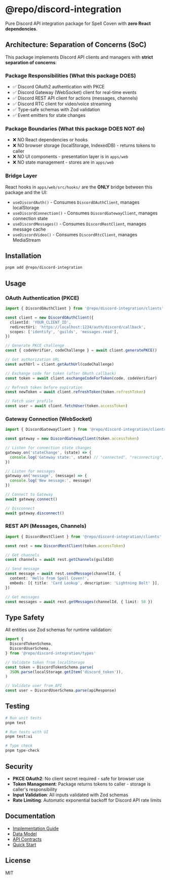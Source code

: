 # @repo/discord-integration

Pure Discord API integration package for Spell Coven with **zero React dependencies**.

## Architecture: Separation of Concerns (SoC)

This package implements Discord API clients and managers with **strict separation of concerns**:

### Package Responsibilities (What this package DOES)

- ✅ Discord OAuth2 authentication with PKCE
- ✅ Discord Gateway (WebSocket) client for real-time events
- ✅ Discord REST API client for actions (messages, channels)
- ✅ Discord RTC client for video/voice streaming
- ✅ Type-safe schemas with Zod validation
- ✅ Event emitters for state changes

### Package Boundaries (What this package DOES NOT do)

- ❌ NO React dependencies or hooks
- ❌ NO browser storage (localStorage, IndexedDB) - returns tokens to caller
- ❌ NO UI components - presentation layer is in `apps/web`
- ❌ NO state management - stores are in `apps/web`

### Bridge Layer

React hooks in `apps/web/src/hooks/` are the **ONLY** bridge between this package and the UI:

- `useDiscordAuth()` - Consumes `DiscordOAuthClient`, manages localStorage
- `useDiscordConnection()` - Consumes `DiscordGatewayClient`, manages connection state
- `useDiscordMessages()` - Consumes `DiscordRestClient`, manages message cache
- `useDiscordVideo()` - Consumes `DiscordRtcClient`, manages MediaStream

## Installation

```bash
pnpm add @repo/discord-integration
```

## Usage

### OAuth Authentication (PKCE)

```typescript
import { DiscordOAuthClient } from '@repo/discord-integration/clients'

const client = new DiscordOAuthClient({
  clientId: 'YOUR_CLIENT_ID',
  redirectUri: 'https://localhost:1234/auth/discord/callback',
  scopes: ['identify', 'guilds', 'messages.read'],
})

// Generate PKCE challenge
const { codeVerifier, codeChallenge } = await client.generatePKCE()

// Get authorization URL
const authUrl = client.getAuthUrl(codeChallenge)

// Exchange code for token (after OAuth callback)
const token = await client.exchangeCodeForToken(code, codeVerifier)

// Refresh token before expiration
const newToken = await client.refreshToken(token.refreshToken)

// Fetch user profile
const user = await client.fetchUser(token.accessToken)
```

### Gateway Connection (WebSocket)

```typescript
import { DiscordGatewayClient } from '@repo/discord-integration/clients'

const gateway = new DiscordGatewayClient(token.accessToken)

// Listen for connection state changes
gateway.on('stateChange', (state) => {
  console.log('Gateway state:', state) // "connected", "reconnecting", etc.
})

// Listen for messages
gateway.on('message', (message) => {
  console.log('New message:', message)
})

// Connect to Gateway
await gateway.connect()

// Disconnect
await gateway.disconnect()
```

### REST API (Messages, Channels)

```typescript
import { DiscordRestClient } from '@repo/discord-integration/clients'

const rest = new DiscordRestClient(token.accessToken)

// Get channels
const channels = await rest.getChannels(guildId)

// Send message
const message = await rest.sendMessage(channelId, {
  content: 'Hello from Spell Coven!',
  embeds: [{ title: 'Card Lookup', description: 'Lightning Bolt' }],
})

// Get messages
const messages = await rest.getMessages(channelId, { limit: 50 })
```

## Type Safety

All entities use Zod schemas for runtime validation:

```typescript
import {
  DiscordTokenSchema,
  DiscordUserSchema,
} from '@repo/discord-integration/types'

// Validate token from localStorage
const token = DiscordTokenSchema.parse(
  JSON.parse(localStorage.getItem('discord_token')),
)

// Validate user from API
const user = DiscordUserSchema.parse(apiResponse)
```

## Testing

```bash
# Run unit tests
pnpm test

# Run tests with UI
pnpm test:ui

# Type check
pnpm type-check
```

## Security

- **PKCE OAuth2**: No client secret required - safe for browser use
- **Token Management**: Package returns tokens to caller - storage is caller's responsibility
- **Input Validation**: All inputs validated with Zod schemas
- **Rate Limiting**: Automatic exponential backoff for Discord API rate limits

## Documentation

- [Implementation Guide](../../specs/013-discord-api-integration/IMPLEMENTATION_GUIDE.md)
- [Data Model](../../specs/013-discord-api-integration/data-model.md)
- [API Contracts](../../specs/013-discord-api-integration/contracts/)
- [Quick Start](../../specs/013-discord-api-integration/quickstart.md)

## License

MIT
